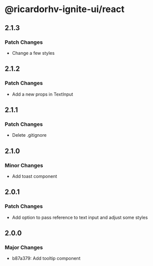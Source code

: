 # @ricardorhv-ignite-ui/react

## 2.1.3

### Patch Changes

- Change a few styles

## 2.1.2

### Patch Changes

- Add a new props in TextInput

## 2.1.1

### Patch Changes

- Delete .gitignore

## 2.1.0

### Minor Changes

- Add toast component

## 2.0.1

### Patch Changes

- Add option to pass reference to text input and adjust some styles

## 2.0.0

### Major Changes

- b87a379: Add tooltip component
